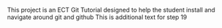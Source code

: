 This project is an ECT Git Tutorial designed to help the student install and navigate around git and github
This is additional text for step 19
